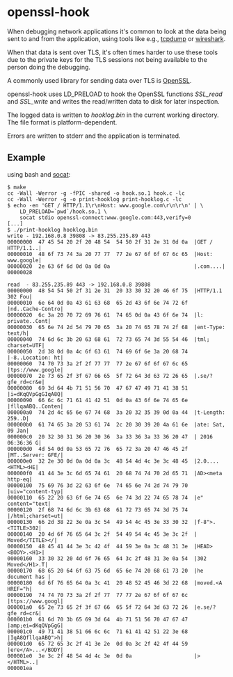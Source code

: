 # openssl-hook

When debugging network applications it's common to look at the data being
sent to and from the application, using tools like e.g.,
[tcpdump](http://www.tcpdump.org/) or [wireshark](https://www.wireshark.org/).

When that data is sent over TLS, it's often times harder to use these tools
due to the private keys for the TLS sessions not being available to the person
doing the debugging.

A commonly used library for sending data over TLS is
[OpenSSL](http://openssl.org/).

openssl-hook uses LD_PRELOAD to hook the OpenSSL functions *SSL_read* and
*SSL_write* and writes the read/written data to disk for later inspection.

The logged data is written to *hooklog.bin* in the current working directory.
The file format is platform-dependent.

Errors are written to stderr and the application is terminated.

## Example

using bash and [socat](http://www.dest-unreach.org/socat/):

````
$ make
cc -Wall -Werror -g -fPIC -shared -o hook.so.1 hook.c -lc
cc -Wall -Werror -g -o print-hooklog print-hooklog.c -lc
$ echo -en 'GET / HTTP/1.1\r\nHost: www.google.com\r\n\r\n' | \
	LD_PRELOAD=`pwd`/hook.so.1 \
	socat stdio openssl-connect:www.google.com:443,verify=0
[...]
$ ./print-hooklog hooklog.bin
write - 192.168.0.8 39808 -> 83.255.235.89 443
00000000  47 45 54 20 2f 20 48 54  54 50 2f 31 2e 31 0d 0a  |GET / HTTP/1.1..|
00000010  48 6f 73 74 3a 20 77 77  77 2e 67 6f 6f 67 6c 65  |Host: www.google|
00000020  2e 63 6f 6d 0d 0a 0d 0a                           |.com....|
00000028

read  - 83.255.235.89 443 -> 192.168.0.8 39808
00000000  48 54 54 50 2f 31 2e 31  20 33 30 32 20 46 6f 75  |HTTP/1.1 302 Fou|
00000010  6e 64 0d 0a 43 61 63 68  65 2d 43 6f 6e 74 72 6f  |nd..Cache-Contro|
00000020  6c 3a 20 70 72 69 76 61  74 65 0d 0a 43 6f 6e 74  |l: private..Cont|
00000030  65 6e 74 2d 54 79 70 65  3a 20 74 65 78 74 2f 68  |ent-Type: text/h|
00000040  74 6d 6c 3b 20 63 68 61  72 73 65 74 3d 55 54 46  |tml; charset=UTF|
00000050  2d 38 0d 0a 4c 6f 63 61  74 69 6f 6e 3a 20 68 74  |-8..Location: ht|
00000060  74 70 73 3a 2f 2f 77 77  77 2e 67 6f 6f 67 6c 65  |tps://www.google|
00000070  2e 73 65 2f 3f 67 66 65  5f 72 64 3d 63 72 26 65  |.se/?gfe_rd=cr&e|
00000080  69 3d 64 4b 71 51 56 70  47 67 47 49 71 41 38 51  |i=dKqQVpGgGIqA8Q|
00000090  66 6c 6c 71 61 41 42 51  0d 0a 43 6f 6e 74 65 6e  |fllqaABQ..Conten|
000000a0  74 2d 4c 65 6e 67 74 68  3a 20 32 35 39 0d 0a 44  |t-Length: 259..D|
000000b0  61 74 65 3a 20 53 61 74  2c 20 30 39 20 4a 61 6e  |ate: Sat, 09 Jan|
000000c0  20 32 30 31 36 20 30 36  3a 33 36 3a 33 36 20 47  | 2016 06:36:36 G|
000000d0  4d 54 0d 0a 53 65 72 76  65 72 3a 20 47 46 45 2f  |MT..Server: GFE/|
000000e0  32 2e 30 0d 0a 0d 0a 3c  48 54 4d 4c 3e 3c 48 45  |2.0....<HTML><HE|
000000f0  41 44 3e 3c 6d 65 74 61  20 68 74 74 70 2d 65 71  |AD><meta http-eq|
00000100  75 69 76 3d 22 63 6f 6e  74 65 6e 74 2d 74 79 70  |uiv="content-typ|
00000110  65 22 20 63 6f 6e 74 65  6e 74 3d 22 74 65 78 74  |e" content="text|
00000120  2f 68 74 6d 6c 3b 63 68  61 72 73 65 74 3d 75 74  |/html;charset=ut|
00000130  66 2d 38 22 3e 0a 3c 54  49 54 4c 45 3e 33 30 32  |f-8">.<TITLE>302|
00000140  20 4d 6f 76 65 64 3c 2f  54 49 54 4c 45 3e 3c 2f  | Moved</TITLE></|
00000150  48 45 41 44 3e 3c 42 4f  44 59 3e 0a 3c 48 31 3e  |HEAD><BODY>.<H1>|
00000160  33 30 32 20 4d 6f 76 65  64 3c 2f 48 31 3e 0a 54  |302 Moved</H1>.T|
00000170  68 65 20 64 6f 63 75 6d  65 6e 74 20 68 61 73 20  |he document has |
00000180  6d 6f 76 65 64 0a 3c 41  20 48 52 45 46 3d 22 68  |moved.<A HREF="h|
00000190  74 74 70 73 3a 2f 2f 77  77 77 2e 67 6f 6f 67 6c  |ttps://www.googl|
000001a0  65 2e 73 65 2f 3f 67 66  65 5f 72 64 3d 63 72 26  |e.se/?gfe_rd=cr&|
000001b0  61 6d 70 3b 65 69 3d 64  4b 71 51 56 70 47 67 47  |amp;ei=dKqQVpGgG|
000001c0  49 71 41 38 51 66 6c 6c  71 61 41 42 51 22 3e 68  |IqA8QfllqaABQ">h|
000001d0  65 72 65 3c 2f 41 3e 2e  0d 0a 3c 2f 42 4f 44 59  |ere</A>...</BODY|
000001e0  3e 3c 2f 48 54 4d 4c 3e  0d 0a                    |></HTML>..|
000001ea
````


